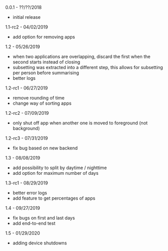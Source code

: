 0.0.1 - ??/??/2018
* initial release

1.1-rc2 - 04/02/2019
* add option for removing apps

1.2 - 05/26/2019
* when two applications are overlapping, discard the first when the second starts instead of closing
* subsetting was extracted into a different step, this allows for subsetting per person before summarising
* better logs

1.2-rc1 - 06/27/2019
* remove rounding of time
* change way of sorting apps

1.2-rc2 - 07/09/2019
* only shut off app when another one is moved to foreground (not background)

1.2-rc3 - 07/31/2019
* fix bug based on new backend

1.3 - 08/08/2019
* add possibility to split by daytime / nighttime
* add option for maximum number of days

1.3-rc1 - 08/29/2019
* better error logs
* add feature to get percentages of apps

1.4 - 09/27/2019
*  fix bugs on first and last days
*  add end-to-end test

1.5 - 01/29/2020
* adding device shutdowns